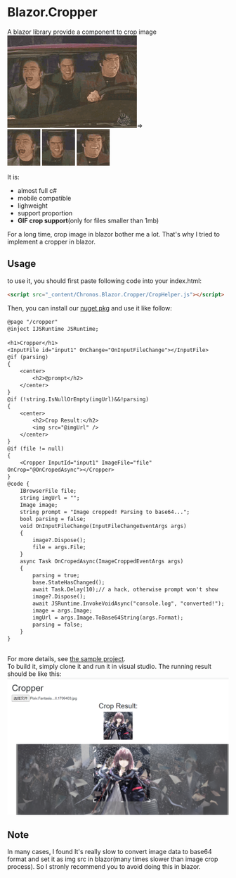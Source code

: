 # Blazor.Cropper
A blazor library provide a component to crop image  
![](imgs/base.gif)=>  
![](imgs/1.gif) ![](imgs/2.gif) ![](imgs/3.gif)

It is:
- almost full c#
- mobile compatible
- lighweight
- support proportion
- **GIF crop support**(only for files smaller than 1mb)


For a long time, crop image in blazor bother me a lot. That's why I tried to implement a cropper in blazor.

## Usage
to use it, you should first paste following code into your index.html:  
```html
<script src="_content/Chronos.Blazor.Cropper/CropHelper.js"></script>
```
Then, you can install our [nuget pkg](https://www.nuget.org/packages/Chronos.Blazor.Cropper) and use it like follow:
```razor
@page "/cropper"
@inject IJSRuntime JSRuntime;

<h1>Cropper</h1>
<InputFile id="input1" OnChange="OnInputFileChange"></InputFile>
@if (parsing)
{
    <center>
        <h2>@prompt</h2>
    </center>
}
@if (!string.IsNullOrEmpty(imgUrl)&&!parsing)
{
    <center>
        <h2>Crop Result:</h2>
        <img src="@imgUrl" />
    </center>
}
@if (file != null)
{
    <Cropper InputId="input1" ImageFile="file" OnCrop="@OnCropedAsync"></Cropper>
}
@code {
    IBrowserFile file;
    string imgUrl = "";
    Image image;
    string prompt = "Image cropped! Parsing to base64...";
    bool parsing = false;
    void OnInputFileChange(InputFileChangeEventArgs args)
    {
        image?.Dispose();
        file = args.File;
    }
    async Task OnCropedAsync(ImageCroppedEventArgs args)
    {
        parsing = true;
        base.StateHasChanged();
        await Task.Delay(10);// a hack, otherwise prompt won't show
        image?.Dispose();
        await JSRuntime.InvokeVoidAsync("console.log", "converted!");
        image = args.Image;
        imgUrl = args.Image.ToBase64String(args.Format);
        parsing = false;
    }
}


```
For more details, see [the sample project](CropperSample).  
To build it, simply clone it and run it in visual studio. The running result should be like this:  
![](2020-09-20-22-00-04.png)  
## Note
In many cases, I found It's really slow to convert image data to base64 format and set it as img src in blazor(many times slower than image crop process). So I stronly recommend you to avoid doing this in blazor.

